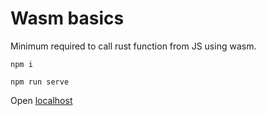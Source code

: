 # Wasm basics

Minimum required to call rust function from JS using wasm.

```
npm i
```

```
npm run serve
```

Open [localhost](http://localhost:8080/)

